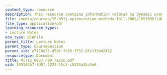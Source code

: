 ```yaml
---
content_type: resource
description: This resource contains information related to dynamic programming.
file: /media/courses/15-093j-optimization-methods-fall-2009/189163b71d0f322315c5c5324a3bc5e6_MIT15_093J_F09_lec16.pdf
file_type: application/pdf
learning_resource_types:
- Lecture Notes
ocw_type: OCWFile
parent_title: Lecture Notes
parent_type: CourseSection
parent_uid: e7710e71-d58f-7e19-3751-8fe133d42432
resourcetype: Document
title: MIT15_093J_F09_lec16.pdf
uid: 189163b7-1d0f-3223-15c5-c5324a3bc5e6
---
```

